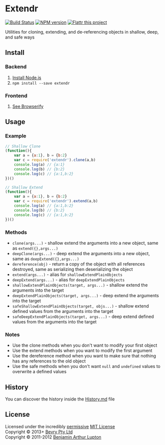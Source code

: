 # Extendr

[![Build Status](https://secure.travis-ci.org/bevry/extendr.png?branch=master)](http://travis-ci.org/bevry/extendr)
[![NPM version](https://badge.fury.io/js/extendr.png)](https://npmjs.org/package/extendr)
[![Flattr this project](https://raw.github.com/balupton/flattr-buttons/master/badge-89x18.gif)](http://flattr.com/thing/344188/balupton-on-Flattr)

Utilities for cloning, extending, and de-referencing objects in shallow, deep, and safe ways



## Install

### Backend

1. [Install Node.js](http://bevry.me/node/install)
2. `npm install --save extendr`

### Frontend

1. [See Browserify](http://browserify.org)



## Usage

### Example

``` javascript
// Shallow Clone
(function(){
	var a = {a:1}, b = {b:2}
	var c = require('extendr').clone(a,b)
	console.log(a) // {a:1}
	console.log(b) // {b:2}
	console.log(c) // {a:1,b:2}
})()

// Shallow Extend
(function(){
	var a = {a:1}, b = {b:2}
	var c = require('extendr').extend(a,b)
	console.log(a) // {a:1,b:2}
	console.log(b) // {b:2}
	console.log(c) // {a:1,b:2}
})()
```

### Methods

- `clone(args...)` - shallow extend the arguments into a new object, same as `extend({},args...)`
- `deepClone(args...)` - deep extend the arguments into a new object, same as `deepExtend({},args...)`
- `dereference(obj)` - return a copy of the object with all references destroyed, same as serializing then deserializing the object
- `extend(args...)` - alias for `shallowExtendPlainObjects`
- `deepExtend(args...)` - alias for `deepExtendPlainObjects`
- `shallowExtendPlainObjects(target, args...)` - shallow extend the arguments into the target
- `deepExtendPlainObjects(target, args...)` - deep extend the arguments into the target
- `safeShallowExtendPlainObjects(target, objs...)` - shallow extend defined values from the arguments into the target
- `safeDeepExtendPlainObjects(target, args...)` - deep extend defined values from the arguments into the target

### Notes

- Use the clone methods when you don't want to modify your first object
- Use the extend methods when you want to modify the first argument
- Use the dereference method when you want to make sure that nothing has any references to the old object
- Use the safe methods when you don't want `null` and `undefined` values to overwrite a defined values



## History
You can discover the history inside the [History.md](https://github.com/bevry/extendr/blob/master/History.md#files) file



## License
Licensed under the incredibly [permissive](http://en.wikipedia.org/wiki/Permissive_free_software_licence) [MIT License](http://creativecommons.org/licenses/MIT/)
<br/>Copyright © 2013+ [Bevry Pty Ltd](http://bevry.me)
<br/>Copyright © 2011-2012 [Benjamin Arthur Lupton](http://balupton.com)
